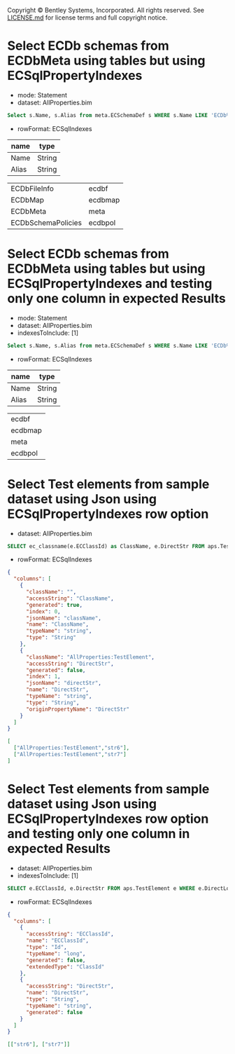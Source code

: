 Copyright © Bentley Systems, Incorporated. All rights reserved. See [LICENSE.md](../../../../LICENSE.md) for license terms and full copyright notice.

# Select ECDb schemas from ECDbMeta using tables but using ECSqlPropertyIndexes

- mode: Statement
- dataset: AllProperties.bim

```sql
Select s.Name, s.Alias from meta.ECSchemaDef s WHERE s.Name LIKE 'ECDb%' LIMIT 4;
```

- rowFormat: ECSqlIndexes

| name  | type   |
| ----- | ------ |
| Name  | String |
| Alias | String |

|                    |         |
| ------------------ | ------- |
| ECDbFileInfo       | ecdbf   |
| ECDbMap            | ecdbmap |
| ECDbMeta           | meta    |
| ECDbSchemaPolicies | ecdbpol |

# Select ECDb schemas from ECDbMeta using tables but using ECSqlPropertyIndexes and testing only one column in expected Results

- mode: Statement
- dataset: AllProperties.bim
- indexesToInclude: [1]

```sql
Select s.Name, s.Alias from meta.ECSchemaDef s WHERE s.Name LIKE 'ECDb%' LIMIT 4;
```

- rowFormat: ECSqlIndexes

| name  | type   |
| ----- | ------ |
| Name  | String |
| Alias | String |

|         |
| ------- |
| ecdbf   |
| ecdbmap |
| meta    |
| ecdbpol |

# Select Test elements from sample dataset using Json using ECSqlPropertyIndexes row option

- dataset: AllProperties.bim

```sql
SELECT ec_classname(e.ECClassId) as ClassName, e.DirectStr FROM aps.TestElement e WHERE e.DirectLong > 1005 ORDER BY e.DirectLong LIMIT 2
```

- rowFormat: ECSqlIndexes

```json
{
  "columns": [
    {
      "className": "",
      "accessString": "ClassName",
      "generated": true,
      "index": 0,
      "jsonName": "className",
      "name": "ClassName",
      "typeName": "string",
      "type": "String"
    },
    {
      "className": "AllProperties:TestElement",
      "accessString": "DirectStr",
      "generated": false,
      "index": 1,
      "jsonName": "directStr",
      "name": "DirectStr",
      "typeName": "string",
      "type": "String",
      "originPropertyName": "DirectStr"
    }
  ]
}
```

```json
[
  ["AllProperties:TestElement","str6"],
  ["AllProperties:TestElement","str7"]
]
```

# Select Test elements from sample dataset using Json using ECSqlPropertyIndexes row option and testing only one column in expected Results

- dataset: AllProperties.bim
- indexesToInclude: [1]

```sql
SELECT e.ECClassId, e.DirectStr FROM aps.TestElement e WHERE e.DirectLong > 1005 ORDER BY e.DirectLong LIMIT 2
```

- rowFormat: ECSqlIndexes

```json
{
  "columns": [
    {
      "accessString": "ECClassId",
      "name": "ECClassId",
      "type": "Id",
      "typeName": "long",
      "generated": false,
      "extendedType": "ClassId"
    },
    {
      "accessString": "DirectStr",
      "name": "DirectStr",
      "type": "String",
      "typeName": "string",
      "generated": false
    }
  ]
}
```

```json
[["str6"], ["str7"]]
```
